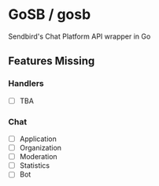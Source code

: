 # GoSB / gosb

Sendbird's Chat Platform API wrapper in Go

## Features Missing

### Handlers
- [ ] TBA

### Chat
- [ ] Application
- [ ] Organization
- [ ] Moderation
- [ ] Statistics
- [ ] Bot
